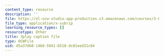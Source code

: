 ```yaml
---
content_type: resource
description: ''
file: https://ol-ocw-studio-app-production.s3.amazonaws.com/courses/3-091sc-introduction-to-solid-state-chemistry-fall-2010/d5a37db814b65941b518dc81eed31c64_vJChxpbx_Oo.vtt
file_type: application/x-subrip
learning_resource_types: []
resourcetype: Other
title: 3play caption file
type: OCWFile
uid: d5a37db8-14b6-5941-b518-dc81eed31c64
---
```

